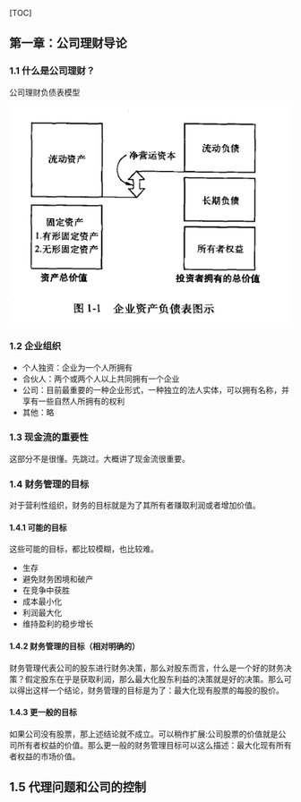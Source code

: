 [TOC]



## 第一章：公司理财导论
### 1.1 什么是公司理财？
公司理财负债表模型

![](tu1.1.png)

### 1.2 企业组织
* 个人独资：企业为一个人所拥有
* 合伙人：两个或两个人以上共同拥有一个企业
* 公司：目前最重要的一种企业形式，一种独立的法人实体，可以拥有名称，并享有一些自然人所拥有的权利 
* 其他：略

### 1.3 现金流的重要性
这部分不是很懂。先跳过。大概讲了现金流很重要。

### 1.4 财务管理的目标
对于营利性组织，财务的目标就是为了其所有者赚取利润或者增加价值。

#### 1.4.1 可能的目标
这些可能的目标，都比较模糊，也比较难。
* 生存
* 避免财务困境和破产
* 在竞争中获胜
* 成本最小化
* 利润最大化
* 维持盈利的稳步增长
#### 1.4.2 财务管理的目标（相对明确的）
财务管理代表公司的股东进行财务决策，那么对股东而言，什么是一个好的财务决策？假定股东在乎是获取利润，那么最大化股东利益的决策就是好的决策。那么可以得出这样一个结论，财务管理的目标是为了：最大化现有股票的每股的股价。
#### 1.4.3 更一般的目标
如果公司没有股票，那上述结论就不成立。可以稍作扩展:公司股票的价值就是公司所有者权益的价值。那么更一般的财务管理目标可以这么描述：最大化现有所有者权益的市场价值。

## 1.5 代理问题和公司的控制